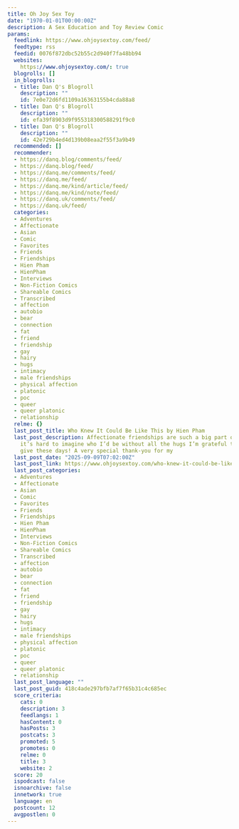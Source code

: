 ```yaml
---
title: Oh Joy Sex Toy
date: "1970-01-01T00:00:00Z"
description: A Sex Education and Toy Review Comic
params:
  feedlink: https://www.ohjoysextoy.com/feed/
  feedtype: rss
  feedid: 0076f872dbc52b55c2d940f7fa48bb94
  websites:
    https://www.ohjoysextoy.com/: true
  blogrolls: []
  in_blogrolls:
  - title: Dan Q's Blogroll
    description: ""
    id: 7e0e72d6fd1109a16363155b4cda88a8
  - title: Dan Q's Blogroll
    description: ""
    id: efa39f8903d9f955318300588291f9c0
  - title: Dan Q's Blogroll
    description: ""
    id: 42e729b4ed4d139b08eaa2f55f3a9b49
  recommended: []
  recommender:
  - https://danq.blog/comments/feed/
  - https://danq.blog/feed/
  - https://danq.me/comments/feed/
  - https://danq.me/feed/
  - https://danq.me/kind/article/feed/
  - https://danq.me/kind/note/feed/
  - https://danq.uk/comments/feed/
  - https://danq.uk/feed/
  categories:
  - Adventures
  - Affectionate
  - Asian
  - Comic
  - Favorites
  - Friends
  - Friendships
  - Hien Pham
  - HienPham
  - Interviews
  - Non-Fiction Comics
  - Shareable Comics
  - Transcribed
  - affection
  - autobio
  - bear
  - connection
  - fat
  - friend
  - friendship
  - gay
  - hairy
  - hugs
  - intimacy
  - male friendships
  - physical affection
  - platonic
  - poc
  - queer
  - queer platonic
  - relationship
  relme: {}
  last_post_title: Who Knew It Could Be Like This by Hien Pham
  last_post_description: Affectionate friendships are such a big part of my life now,
    it’s hard to imagine who I’d be without all the hugs I’m grateful to get and to
    give these days! A very special thank-you for my
  last_post_date: "2025-09-09T07:02:00Z"
  last_post_link: https://www.ohjoysextoy.com/who-knew-it-could-be-like-this-hien-pham/
  last_post_categories:
  - Adventures
  - Affectionate
  - Asian
  - Comic
  - Favorites
  - Friends
  - Friendships
  - Hien Pham
  - HienPham
  - Interviews
  - Non-Fiction Comics
  - Shareable Comics
  - Transcribed
  - affection
  - autobio
  - bear
  - connection
  - fat
  - friend
  - friendship
  - gay
  - hairy
  - hugs
  - intimacy
  - male friendships
  - physical affection
  - platonic
  - poc
  - queer
  - queer platonic
  - relationship
  last_post_language: ""
  last_post_guid: 418c4ade297bfb7af7f65b31c4c685ec
  score_criteria:
    cats: 0
    description: 3
    feedlangs: 1
    hasContent: 0
    hasPosts: 3
    postcats: 3
    promoted: 5
    promotes: 0
    relme: 0
    title: 3
    website: 2
  score: 20
  ispodcast: false
  isnoarchive: false
  innetwork: true
  language: en
  postcount: 12
  avgpostlen: 0
---
```

